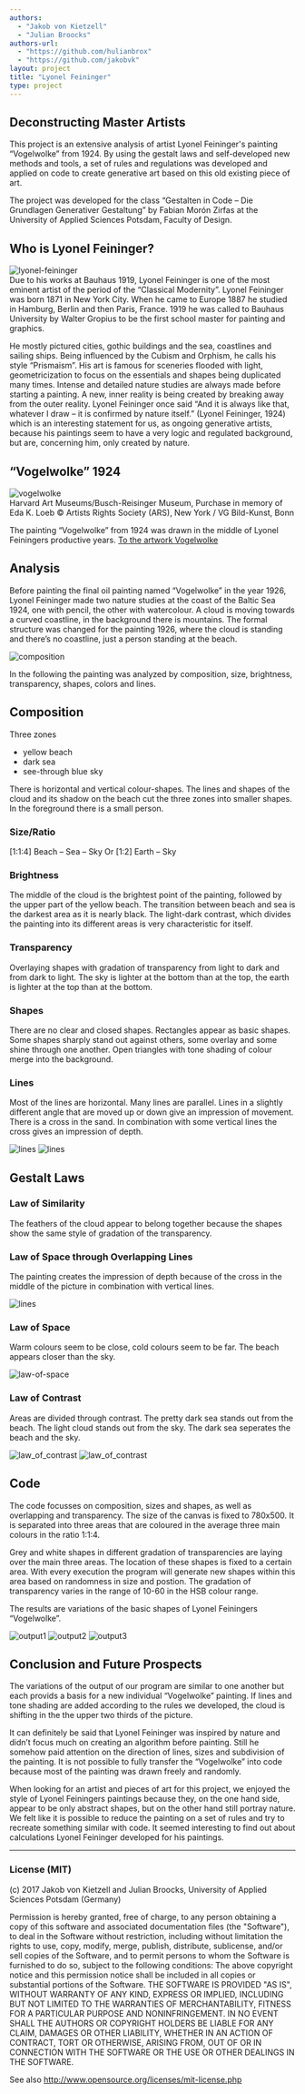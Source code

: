 ```yaml
--- 
authors: 
  - "Jakob von Kietzell"
  - "Julian Broocks"
authors-url: 
  - "https://github.com/hulianbrox"
  - "https://github.com/jakobvk"
layout: project
title: "Lyonel Feininger"
type: project
---
```

## Deconstructing Master Artists 

This project is an extensive analysis of artist Lyonel Feininger's painting “Vogelwolke” from 1924. By using the gestalt laws and self-developed new methods and tools, a set of rules and regulations was developed and applied on code to create generative art based on this old existing piece of art.

The project was developed for the class “Gestalten in Code – Die Grundlagen Generativer Gestaltung” by Fabian Morón Zirfas at the University of Applied Sciences Potsdam, Faculty of Design.

## Who is Lyonel Feininger? 
![lyonel-feininger](./assets/images/lyonel.png)  
Due to his works at Bauhaus 1919, Lyonel Feininger is one of the most eminent artist of the period of the “Classical Modernity”. 
Lyonel Feininger was born 1871 in New York City. When he came to Europe 1887 he studied in Hamburg, Berlin and then Paris, France. 1919 he was called to Bauhaus University by Walter Gropius to be the first school master for painting and graphics. 


He mostly pictured cities, gothic buildings and the sea, coastlines and sailing ships.
Being influenced by the Cubism and Orphism, he calls his style “Prismaism”. His art is famous for sceneries flooded with light, geometricization to focus on the essentials and shapes being duplicated many times. Intense and detailed nature studies are always made before starting a painting. A new, inner reality is being created by breaking away from the outer reality.
Lyonel Feininger once said “And it is always like that, whatever I draw – it is confirmed by nature itself.” (Lyonel Feininger, 1924) which is an interesting statement for us, as ongoing generative artists, because his paintings seem to have a very logic and regulated background, but are, concerning him, only created by nature.


## “Vogelwolke” 1924
![vogelwolke](./assets/images/vogelwolke.png)   
Harvard Art Museums/Busch-Reisinger Museum, Purchase in memory of Eda K. Loeb
© Artists Rights Society (ARS), New York / VG Bild-Kunst, Bonn


The painting “Vogelwolke” from 1924 was drawn in the middle of Lyonel Feiningers productive years.
[To the artwork Vogelwolke](http://68.media.tumblr.com/556e7689e9666a5696be24980e71e439/tumblr_mopvndVpE71rpgpe2o1_1280.jpg) 


## Analysis

Before painting the final oil painting named “Vogelwolke” in the year 1926, Lyonel Feininger made two nature studies at the coast of the Baltic Sea 1924, one with pencil, the other with watercolour. 
A cloud is moving towards a curved coastline, in the background there is mountains. The formal structure was changed for the painting 1926, where the cloud is standing and there’s no coastline, just a person standing at the beach. 

![composition](./assets/images/005_composition.png)


In the following the painting was analyzed by composition, size, brightness, transparency, shapes, colors and lines.

## Composition

Three zones
* yellow beach
* dark sea
* see-through blue sky

There is horizontal and vertical colour-shapes. The lines and shapes of the cloud and its shadow on the beach cut the three zones into smaller shapes. 
In the foreground there is a small person. 

### Size/Ratio

[1:1:4] Beach – Sea – Sky
Or
[1:2] Earth – Sky


### Brightness

The middle of the cloud is the brightest point of the painting, followed by the upper part of the yellow beach. The transition between beach and sea is the darkest area as it is nearly black. The light-dark contrast, which divides the painting into its different areas is very characteristic for itself. 

### Transparency

Overlaying shapes with gradation of transparency from light to dark and from dark to light. The sky is lighter at the bottom than at the top, the earth is lighter at the top than at the bottom. 


### Shapes

There are no clear and closed shapes. Rectangles appear as basic shapes. Some shapes sharply stand out against others, some overlay and some shine through one another. 
Open triangles with tone shading of colour merge into the background.  


### Lines

Most of the lines are horizontal. Many lines are parallel. Lines in a slightly different angle that are moved up or down give an impression of movement. There is a cross in the sand. In combination with some vertical lines the cross gives an impression of depth.

![lines](./assets/images/013_lines.png)
![lines](./assets/images/015_lines.png)


## Gestalt Laws

### Law of Similarity 

The feathers of the cloud appear to belong together because the shapes show the same style of gradation of the transparency. 

### Law of Space through Overlapping Lines

The painting creates the impression of depth because of the cross in the middle of the picture in combination with vertical lines.
 
![lines](./assets/images/013_lines.png)

### Law of Space  
Warm colours seem to be close, cold colours seem to be far. The beach appears closer than the sky. 

![law-of-space](assets/images/016_law_of_space_through_colour.png)

### Law of Contrast
Areas are divided through contrast. The pretty dark sea stands out from the beach. The light cloud stands out from the sky. The dark sea seperates the beach and the sky. 

![law_of_contrast](./assets/images/017_law_of_contrast.png)
![law_of_contrast](./assets/images/018_law_of_contrast.png)

## Code

The code focusses on composition, sizes and shapes, as well as overlapping and transparency. 
The size of the canvas is fixed to 780x500. It is separated into three areas that are coloured in the average three main colours in the ratio 1:1:4.

Grey and white shapes in different gradation of transparencies are laying over the main three areas. The location of these shapes is fixed to a certain area. With every execution the program will generate new shapes within this area based on randomness in size and postion. The gradation of transparency varies in the range of 10-60 in the HSB colour range. 

The results are variations of the basic shapes of Lyonel Feiningers “Vogelwolke”. 

![output1](./assets/images/020_output1.png)
![output2](./assets/images/021_output2.png)
![output3](./assets/images/022_output3.png)


## Conclusion and Future Prospects
The variations of the output of our program are similar to one another but each provids a basis for a new individual “Vogelwolke” painting. If lines and tone shading are added according to the rules we developed, the cloud is shifting in the the upper two thirds of the picture. 

It can definitely be said that Lyonel Feininger was inspired by nature and didn’t focus much on creating an algorithm before painting. Still he somehow paid attention on the direction of lines, sizes and subdivision of the painting. It is not possible to fully transfer the “Vogelwolke” into code because most of the painting was drawn freely and randomly.

When looking for an artist and pieces of art for this project, we enjoyed the style of Lyonel Feiningers paintings because they, on the one hand side, appear to be only abstract shapes, but on the other hand still portray nature.
We felt like it is possible to reduce the painting on a set of rules and try to recreate something similar with code. It seemed interesting to find out about calculations Lyonel Feininger developed for his paintings.


- - -
### License (MIT)

(c) 2017 Jakob von Kietzell and Julian Broocks, University of Applied Sciences Potsdam (Germany)

Permission is hereby granted, free of charge, to any person obtaining a copy of this software and associated documentation files (the "Software"), to deal in the Software without restriction, including without limitation the rights to use, copy, modify, merge, publish, distribute, sublicense, and/or sell copies of the Software, and to permit persons to whom the Software is furnished to do so, subject to the following conditions: The above copyright notice and this permission notice shall be included in all copies or substantial portions of the Software. THE SOFTWARE IS PROVIDED "AS IS", WITHOUT WARRANTY OF ANY KIND, EXPRESS OR IMPLIED, INCLUDING BUT NOT LIMITED TO THE WARRANTIES OF MERCHANTABILITY, FITNESS FOR A PARTICULAR PURPOSE AND NONINFRINGEMENT. IN NO EVENT SHALL THE AUTHORS OR COPYRIGHT HOLDERS BE LIABLE FOR ANY CLAIM, DAMAGES OR OTHER LIABILITY, WHETHER IN AN ACTION OF CONTRACT, TORT OR OTHERWISE, ARISING FROM, OUT OF OR IN CONNECTION WITH THE SOFTWARE OR THE USE OR OTHER DEALINGS IN THE SOFTWARE.

See also http://www.opensource.org/licenses/mit-license.php
